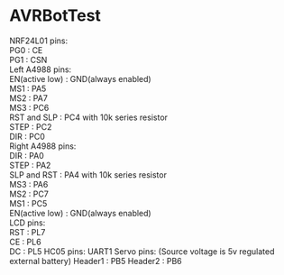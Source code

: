 # AVRBotTest
NRF24L01 pins:  
PG0 : CE  
PG1 : CSN  
Left A4988 pins:  
EN(active low) : GND(always enabled)  
MS1 : PA5  
MS2 : PA7  
MS3 : PC6  
RST and SLP : PC4 with 10k series resistor  
STEP : PC2  
DIR : PC0  
Right A4988 pins:  
DIR : PA0  
STEP : PA2  
SLP and RST : PA4 with 10k series resistor  
MS3 : PA6  
MS2 : PC7  
MS1 : PC5  
EN(active low) : GND(always enabled)  
LCD pins:  
RST : PL7  
CE : PL6  
DC : PL5
HC05 pins:
UART1
Servo pins: (Source voltage is 5v regulated external battery)
Header1 : PB5
Header2 : PB6
